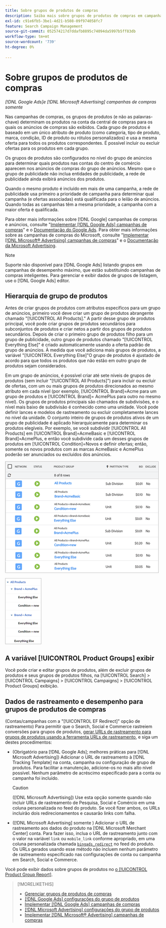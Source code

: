 ```yaml
---
title: Sobre grupos de produtos de compras
description: Saiba mais sobre grupos de produtos de compras em campanhas de compras.
exl-id: c91e6fb5-3be1-4d21-b508-09f974058fc7
feature: Search Campaign Management
source-git-commit: 052574217d7ddafb8895c74094da5997b5ff83db
workflow-type: tm+mt
source-wordcount: '739'
ht-degree: 0%

---
```


# Sobre grupos de produtos de compras

*[!DNL Google Ads]e [!DNL Microsoft Advertising] campanhas de compras somente*

Nas campanhas de compras, os grupos de produtos (e não as palavras-chave) determinam os produtos na conta da central de compras para os quais os anúncios de compras são exibidos. Cada grupo de produtos é baseado em um único atributo de produto (como categoria, tipo de produto, marca, condição, ID de produto ou rótulos personalizados) e usa a mesma oferta para todos os produtos correspondentes. É possível incluir ou excluir ofertas para os produtos em cada grupo.

Os grupos de produtos são configurados no nível do grupo de anúncios para determinar quais produtos nas contas do centro de comércio aparecem nos anúncios de compras do grupo de anúncios. Mesmo que o grupo de publicidade não inclua entidades de publicidade, a rede de publicidade ainda exibirá anúncios dos produtos.

Quando o mesmo produto é incluído em mais de uma campanha, a rede de publicidade usa primeiro a prioridade de campanha para determinar qual campanha (e ofertas associadas) está qualificada para o leilão de anúncios. Quando todas as campanhas têm a mesma prioridade, a campanha com a maior oferta é qualificada.

Para obter mais informações sobre [!DNL Google] campanhas de compras e anúncios, consulte &quot;[Implementar [!DNL Google Ads] campanhas de compras](/help/search-social-commerce/campaign-management/special-campaign-types/google-shopping-campaigns.md)&quot; e o [Documentação do Google Ads](https://support.google.com/google-ads/answer/3455481?visit_id=638205553638977410-2592024034&amp;rd=1). Para obter mais informações sobre as campanhas de compras do Microsoft, consulte &quot;[Implementar [!DNL Microsoft® Advertising] campanhas de compras](/help/search-social-commerce/campaign-management/special-campaign-types/microsoft-shopping-campaigns.md)&quot; e o [Documentação da Microsoft Advertising](https://help.bingads.microsoft.com/#apex/3/en/50903/1-500).

>[!NOTE]
>
>Suporte não disponível para [!DNL Google Ads] listando grupos em campanhas de desempenho máximo, que estão substituindo campanhas de compras inteligentes. Para gerenciar e exibir dados de grupos de listagem, use o [!DNL Google Ads] editor.

## Hierarquia de grupo de produtos

Antes de criar grupos de produtos com atributos específicos para um grupo de anúncios, primeiro você deve criar um grupo de produtos abrangente chamado &quot;[!UICONTROL All Products].&quot; A partir desse grupo de produtos principal, você pode criar grupos de produtos secundários para subconjuntos de produtos e criar netos a partir dos grupos de produtos secundários. Depois de criar o primeiro grupo de produtos filho para um grupo de publicidade, outro grupo de produtos chamado &quot;[!UICONTROL Everything Else]&quot; é criado automaticamente usando a oferta padrão de grupo de anúncios. À medida que você adiciona mais grupos de produtos, a variável &quot;[!UICONTROL Everything Else]&quot;O grupo de produtos é ajustado de acordo para que todos os produtos que não estão em outro grupo de produtos sejam considerados.

Em um grupo de anúncios, é possível criar até sete níveis de grupos de produtos (sem incluir &quot;[!UICONTROL All Products]&quot;) para incluir ou excluir de ofertas, com um ou mais grupos de produtos direcionados ao mesmo atributo em cada nível (por exemplo, [!UICONTROL Brand]=Acme para um grupo de produtos e [!UICONTROL Brand]= AcmePlus para outro no mesmo nível). Os grupos de produtos principais são chamados de subdivisões, e o nível mais baixo de subdivisão é conhecido como uma unidade. Você pode definir lances e modelos de rastreamento ou excluir completamente lances no nível da unidade. O conjunto inteiro de grupos de produtos ativos de um grupo de publicidade é aplicado hierarquicamente para determinar os produtos elegíveis. Por exemplo, se você subdividir [!UICONTROL All Products] em [!UICONTROL Brand]=AcmeBasic e [!UICONTROL Brand]=AcmePlus, e então você subdivide cada um desses grupos de produtos em [!UICONTROL Condition]=Novos e definir ofertas; então, somente os novos produtos com as marcas AcmeBasic e AcmePlus poderão ser anunciados ou excluídos dos anúncios.

![Exemplo de um conjunto de grupos de produtos](/help/search-social-commerce/assets/product-group-list.png "Exemplo de um conjunto de grupos de produtos")

![Exemplo de hierarquia de grupo de produtos](/help/search-social-commerce/assets/product-group-tree.png "Exemplo de hierarquia de grupo de produtos")

## A variável [!UICONTROL Product Groups] exibir

Você pode criar e editar grupos de produtos, além de excluir grupos de produtos e seus grupos de produtos filhos, na [!UICONTROL Search] > [!UICONTROL Campaigns] > [!UICONTROL Campaigns] > [!UICONTROL Product Groups] exibição.

## Dados de rastreamento e desempenho para grupos de produtos de compras

(Contas/campanhas com a &quot;[!UICONTROL EF Redirect]&quot; opção de rastreamento) Para permitir que o Search, Social e Commerce rastreiem conversões para grupos de produtos, [gerar URLs de rastreamento para grupos de produtos usando a ferramenta URLs de rastreamento](/help/search-social-commerce/tools/click-tracking-url-generate.md), e siga um destes procedimentos:

* (Obrigatório para [!DNL Google Ads]; melhores práticas para [!DNL Microsoft Advertising]) Adicionar o URL de rastreamento à [!DNL Tracking Template] na conta, campanha ou configuração de grupo de produtos. Para facilitar a manutenção, adicione-os no mais alto nível possível. Nenhum parâmetro de acréscimo especificado para a conta ou campanha foi incluído.

  >[!CAUTION]
  >
  >([!DNL Microsoft Advertising]) Use esta opção somente quando não incluir URLs de rastreamento de Pesquisa, Social e Comércio em uma coluna personalizada no feed do produto. Se você fizer ambos, os URLs incluirão dois redirecionamentos e causarão links com falha.

* ([!DNL Microsoft Advertising] somente ) Adicionar o URL de rastreamento aos dados do produto na [!DNL Microsoft Merchant Center] conta. Para fazer isso, inclua o URL de rastreamento junto com o valor na variável `link` ou `mobile_link` conforme apropriado, em uma coluna personalizada chamada [`bingads_redirect`](https://help.ads.microsoft.com/#apex/3/en/51084/0) no feed do produto. Os URLs gerados usando esse método não incluem nenhum parâmetro de rastreamento especificado nas configurações de conta ou campanha em Search, Social e Commerce.

Você pode exibir dados sobre grupos de produtos no [o [!UICONTROL Product Group Report]](/help/search-social-commerce/reports/management/basic-advanced/product-group-report.md).

>[!MORELIKETHIS]
>
>* [Gerenciar grupos de produtos de compras](product-group-manage.md)
>* [[!DNL Google Ads] configurações do grupo de produtos](product-group-settings-google.md)
>* [Implementar [!DNL Google Ads] campanhas de compras](/help/search-social-commerce/campaign-management/special-campaign-types/google-shopping-campaigns.md)
>* [[!DNL Microsoft Advertising] configurações do grupo de produtos](product-group-settings-microsoft.md)
>* [Implementar [!DNL Microsoft® Advertising] campanhas de compras](/help/search-social-commerce/campaign-management/special-campaign-types/microsoft-shopping-campaigns.md)

